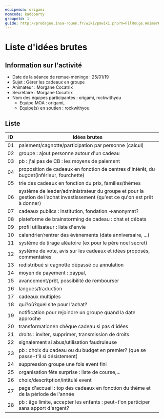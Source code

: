 ```yaml
---
equipemoa: origami
nomcode: kadoparty
groupetd: 1
guide: http://prodageo.insa-rouen.fr/wiki/pmwiki.php?n=FilRouge.AnimerRemueMeninge
---
```


# Liste d'idées brutes

## Information sur l'activité
- Date de la séance de remue-méninge : 25/01/19
- Sujet : Gérer les cadeaux en groupe
- Animateur : Morgane Cocatrix
- Secrétaire : Morgane Cocatrix
- Nom des équipes participantes : origami, rockwithyou
  - Equipe MOA : origami, 
  - Equipe(s) en soutien : rockwithyou

## Liste

| ID | Idées brutes                                                                                                                |
|----|-----------------------------------------------------------------------------------------------------------------------------|
| 01 | paiement/cagnotte/participation par personne (calcul)                                                                       |
| 02 | groupe : ajout personne autour d'un cadeau                                                                                  |
| 03 | pb :  j'ai pas de CB : les moyens de paiement                                                                               |
| 04 | proposition de cadeaux en  fonction de centres d'intérêt, du bugdet(inférieur, fourchette)                                  |
| 05 | trie des cadeaux en fonction du prix, familles/thèmes                                                                       |
| 06 | système de leader/administrateur du groupe et pour la gestion de l'achat investissement (qu'est ce qu'on est prêt à donner) |
| 07 | cadeaux publics : institution, fondation ->anonymat?                                                                        |
| 08 | plateforme de brainstorming de cadeau : chat et débats                                                                      |
| 09 | profil utilisateur : liste d'envie                                                                                          |
| 10 | calendrier/rentrer des évènements (date anniversaire, ...)                                                                  |
| 11 | système de tirage aléatoire (ex pour le père noel secret)                                                                   |
| 12 | système de vote, avis sur les cadeaux et idées proposés, commentaires                                                       |
| 13 | redistribué si cagnotte dépassé ou annulation                                                                               |
| 14 | moyen de payement : paypal,                                                                                                 |
| 15 | avancement/prêt, possibilité de rembourser                                                                                  |
| 16 | langues/traduction                                                                                                          |
| 17 | cadeaux multiples                                                                                                           |
| 18 | qui?où?quel site pour l'achat?                                                                                              |
| 19 | notification pour rejoindre un groupe quand la date approche                                                                |
| 20 | transformationen chèque cadeau si pas d'idées                                                                               |
| 21 | droits : inviter, supprimer, transmission de droits                                                                         |
| 22 | signalement si abus/utilisation faudruleuse                                                                                 |
| 23 | pb : choix du cadeau ou du budget en premier? (que se passe-t'il si désistement)                                            |
| 24 | suppression groupe une fois event fini                                                                                      |
| 25 | organisation fête surprise : liste de course,...                                                                            |
| 26 | choix/descritption/intitulé event                                                                                           |
| 27 | page d'accueil : top des cadeaux en fonction du thème et de la période de l'année                                           |
| 28 | pb : âge limite, accepter les enfants : peut-t'on participer sans apport d'argent?   
